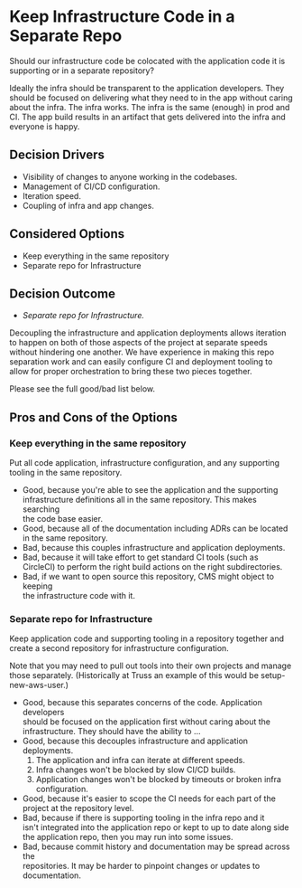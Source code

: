 # Keep Infrastructure Code in a Separate Repo

Should our infrastructure code be colocated with the application code it is
supporting or in a separate repository?

Ideally the infra should be transparent to the application developers. They
should be focused on delivering what they need to in the app without caring
about the infra. The infra works. The infra is the same (enough) in prod and
CI. The app build results in an artifact that gets delivered into the infra
and everyone is happy.

## Decision Drivers

* Visibility of changes to anyone working in the codebases.
* Management of CI/CD configuration.
* Iteration speed.
* Coupling of infra and app changes.

## Considered Options

* Keep everything in the same repository
* Separate repo for Infrastructure

## Decision Outcome

* *Separate repo for Infrastructure.*

Decoupling the infrastructure and application deployments allows iteration to
happen on both of those aspects of the project at separate speeds without
hindering one another. We have experience in making this repo separation work
and can easily configure CI and deployment tooling to allow for proper
orchestration to bring these two pieces together.

Please see the full good/bad list below.

## Pros and Cons of the Options

### Keep everything in the same repository

Put all code application, infrastructure configuration, and any supporting
tooling in the same repository.

* Good, because you're able to see the application and the supporting  
infrastructure definitions all in the same repository. This makes searching  
the code base easier.
* Good, because all of the documentation including ADRs can be located  
in the same repository.
* Bad, because this couples infrastructure and application deployments.
* Bad, because it will take effort to get standard CI tools (such as  
CircleCI) to perform the right build actions on the right subdirectories.
* Bad, if we want to open source this repository, CMS might object to keeping  
the infrastructure code with it.

### Separate repo for Infrastructure

Keep application code and supporting tooling in a repository together and
create a second repository for infrastructure configuration.

Note that you may need to pull out tools into their own projects and manage
those separately. (Historically at Truss an example of this would be
setup-new-aws-user.)

* Good, because this separates concerns of the code. Application developers  
should be focused on the application first without caring about the  
infrastructure. They should have the ability to ...
* Good, because this decouples infrastructure and application deployments.
    1. The application and infra can iterate at different speeds.
    1. Infra changes won't be blocked by slow CI/CD builds.
    1. Application changes won't be blocked by timeouts or broken infra  
    configuration.
* Good, because it's easier to scope the CI needs for each part of the  
project at the repository level.
* Bad, because if there is supporting tooling in the infra repo and it  
isn't integrated into the application repo or kept to up to date along side  
the application repo, then you may run into some issues.
* Bad, because commit history and documentation may be spread across the  
repositories. It may be harder to pinpoint changes or updates to documentation.
